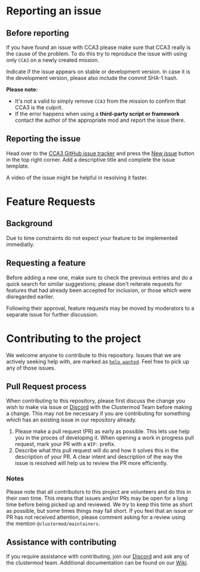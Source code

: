# Reporting an issue

## Before reporting

If you have found an issue with CCA3 please make sure that CCA3 really is the cause of the problem. To do this try to reproduce the issue with using only `CCA3` on a newly created mission.

Indicate if the issue appears on stable or development version. In case it is the development version, please also include the commit SHA-1 hash.

**Please note:**
- It's not a valid to simply remove <code>CCA3</code> from the mission to confirm that CCA3 is the culprit.
- If the error happens when using a <b>third-party script or framework</b> contact the author of the appropriate mod and report the issue there.

## Reporting the issue

Head over to the [CCA3 GitHub issue tracker](https://github.com/clustermod/CCA3/issues) and press the [New issue](https://github.com/clustermod/CCA3/issues/new) button in the top right corner. Add a descriptive title and complete the issue template.

A video of the issue might be helpful in resolving it faster.

# Feature Requests

## Background
Due to time constraints do not expect your feature to be implemented immediatly.

## Requesting a feature
Before adding a new one, make sure to check the previous entries and do a quick search for similar suggestions; please don't reiterate requests for features that had already been accepted for inclusion, or those which were disregarded earlier.

Following their approval, feature requests may be moved by moderators to a separate issue for further discussion.

# Contributing to the project

We welcome anyone to contribute to this repository. Issues that we are actively seeking help with, are marked as [`help wanted`](https://github.com/clustermod/CCA3/issues?q=is%3Aopen+is%3Aissue+label%3A%22help+wanted%22). Feel free to pick up any of those issues.

## Pull Request process

When contributing to this repository, please first discuss the change you wish to make via issue or [Discord](https://discord.com/invite/6Sq6hDgbGF) with the Clustermod Team before making a change. This may not be necessary if you are contributing for something which has an existing issue in our repository already.

1. Please make a pull request (PR) as early as possible. This lets use help you in the proces of developing it. When opening a work in progress pull request, mark your PR with a `WIP:` prefix.
2. Describe what this pull request will do and how it solves this in the description of your PR. A clear intent and description of the way the issue is resolved will help us to review the PR more efficiently.


### Notes

Please note that all contributors to this project are volunteers and do this in their own time. This means that issues and/or PRs may be open for a long time before being picked up and reviewed. We try to keep this time as short as possible, but some times things may fall short. If you feel that an issue or PR has not received attention, please comment asking for a review using the mention `@clustermod/maintainers`. 

## Assistance with contributing

If you require assistance with contributing, join our [Discord](https://discord.com/invite/6Sq6hDgbGF) and ask any of the clustermod team. Additional documentation can be found on our [Wiki](https://wiki.cluster-community.com/index.php?title=Category:Cluster_Community_Mod_(CCA3)).

